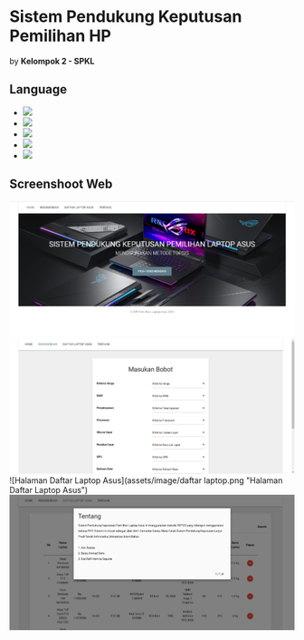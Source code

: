 # Sistem Pendukung Keputusan Pemilihan HP

by **Kelompok 2 - SPKL**

## Language

- [![](https://img.shields.io/badge/html-5-FF5722.svg)](https://www.w3schools.com/html/default.asp) 
- [![](https://img.shields.io/badge/css-3-03A9F4.svg)](https://www.w3schools.com/cssref/)
- [![](https://img.shields.io/badge/javascript-1.8-FFCA28.svg)](https://www.w3schools.com/js/default.asp)
- [![](https://img.shields.io/badge/php-7.1.8-673AB7.svg)](https://www.php.net/) 
- [![](https://img.shields.io/badge/mysql-5.0.12-yellow.svg)](https://www.mysql.com/) 

## Screenshoot Web

![Halaman Home](/assets/image/home.png "Halaman Home")
![Halaman Rekomendasi](/assets/image/rekomendasi.png "Halaman Rekomendasi")
![Halaman Daftar Laptop Asus](assets/image/daftar laptop.png "Halaman Daftar Laptop Asus")
![Halaman Tentang](/assets/image/tentang.png "Halaman Tentanng")
